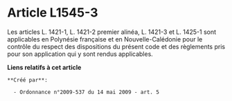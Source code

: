 # Article L1545-3

Les articles L. 1421-1, L. 1421-2 premier alinéa, L. 1421-3 et L. 1425-1 sont applicables en Polynésie française et en
Nouvelle-Calédonie pour le contrôle du respect des dispositions du présent code et des règlements pris pour son application
qui y sont rendus applicables.

**Liens relatifs à cet article**

	**Créé par**:

	  - Ordonnance n°2009-537 du 14 mai 2009 - art. 5
